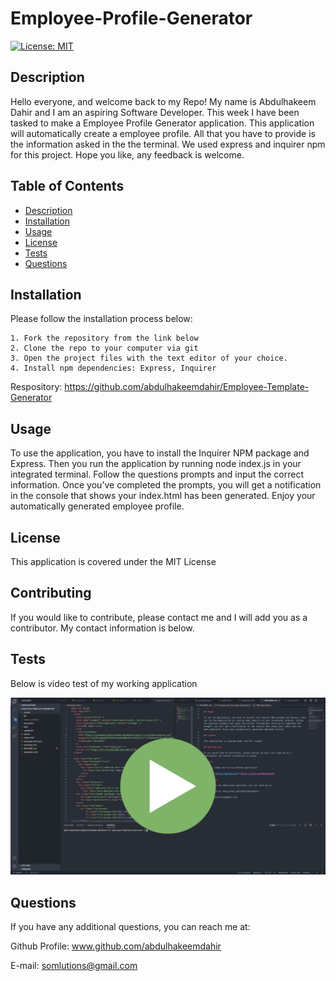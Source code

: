 # Employee-Profile-Generator

[![License: MIT](https://img.shields.io/badge/License-MIT-yellow.svg)](https://opensource.org/licenses/MIT)


## Description

Hello everyone, and welcome back to my Repo! My name is Abdulhakeem Dahir and I am an aspiring Software Developer. This week I have been tasked to make a Employee Profile Generator application. This application will automatically create a employee profile. All that you have to provide is the information asked in the the terminal. We used express and inquirer npm for this project. Hope you like, any feedback is welcome.

## Table of Contents

- [Description](#description)
- [Installation](#installation)
- [Usage](#usage)
- [License](#license)
- [Tests](#tests)
- [Questions](#questions)

## Installation

Please follow the installation process below:

```
1. Fork the repository from the link below
2. Clone the repo to your computer via git
3. Open the project files with the text editor of your choice.
4. Install npm dependencies: Express, Inquirer
```

Respository:
https://github.com/abdulhakeemdahir/Employee-Template-Generator

## Usage

To use the application, you have to install the Inquirer NPM package and Express. Then you run the application by running node index.js in your integrated terminal. Follow the questions prompts and input the correct information. Once you’ve completed the prompts, you will get a notification in the console that shows your index.html has been generated. Enjoy your automatically generated employee profile.

## License

This application is covered under the MIT License

## Contributing

If you would like to contribute, please contact me and I will add you as a contributor. My contact information is below.

## Tests

Below is video test of my working application

[![image](assets/hw10.png)](https://youtu.be/83Gm03MIBYQ)

## Questions

If you have any additional questions, you can reach me at:

Github Profile: www.github.com/abdulhakeemdahir

E-mail: somlutions@gmail.com
